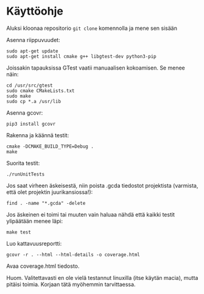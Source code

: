 # Käyttöohje

Aluksi kloonaa repositorio `git clone` komennolla ja mene sen sisään

Asenna riippuvuudet:
```
sudo apt-get update
sudo apt-get install cmake g++ libgtest-dev python3-pip
```

Joissakin tapauksissa GTest vaatii manuaalisen kokoamisen. Se menee näin:
```
cd /usr/src/gtest
sudo cmake CMakeLists.txt
sudo make
sudo cp *.a /usr/lib
```

Asenna gcovr:
```
pip3 install gcovr
```

Rakenna ja käännä testit:
```
cmake -DCMAKE_BUILD_TYPE=Debug .
make
```

Suorita testit:
```
./runUnitTests
```

Jos saat virheen äskeisestä, niin poista .gcda tiedostot projektista (varmista, että olet projektin juurikansiossa!):
```
find . -name "*.gcda" -delete
```

Jos äskeinen ei toimi tai muuten vain haluaa nähdä että kaikki testit ylipäätään menee läpi:
```
make test
```

Luo kattavuusreportti:
```
gcovr -r . --html --html-details -o coverage.html
```

Avaa coverage.html tiedosto.

Huom. Valitettavasti en ole vielä testannut linuxilla (itse käytän macia), mutta pitäisi toimia. Korjaan tätä myöhemmin tarvittaessa.
